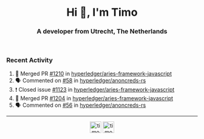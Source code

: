 <h1 align="center">Hi 👋, I'm Timo</h1>
<h3 align="center">A developer from Utrecht, The Netherlands</h3>
<br/>
<!-- https://github.com/rahuldkjain/github-profile-readme-generator --!>

<!--  <p align="left"><img src="https://github-readme-stats.vercel.app/api?username=timoglastra&show_icons=true&count_private=true&" alt="timoglastra" /></p> --!>

<!--
Github language stats
<p align="left"><img src="https://github-readme-stats.vercel.app/api/top-langs/?username=timoglastra&layout=compact" alt="timoglastra" /><p>
-->

<!-- Codestats language stats -->
<!-- <p align="left"><img src="https://codestats-readme.vercel.app/api/top-langs/?username=timoglastra&layout=compact&language_count=12" alt="timoglastra" /><p>    --!>
  
<h3>Recent Activity</h3>

<!--START_SECTION:activity-->
1. 🎉 Merged PR [#1210](https://github.com/hyperledger/aries-framework-javascript/pull/1210) in [hyperledger/aries-framework-javascript](https://github.com/hyperledger/aries-framework-javascript)
2. 🗣 Commented on [#58](https://github.com/hyperledger/anoncreds-rs/issues/58) in [hyperledger/anoncreds-rs](https://github.com/hyperledger/anoncreds-rs)
3. ❗️ Closed issue [#1123](https://github.com/hyperledger/aries-framework-javascript/issues/1123) in [hyperledger/aries-framework-javascript](https://github.com/hyperledger/aries-framework-javascript)
4. 🎉 Merged PR [#1204](https://github.com/hyperledger/aries-framework-javascript/pull/1204) in [hyperledger/aries-framework-javascript](https://github.com/hyperledger/aries-framework-javascript)
5. 🗣 Commented on [#56](https://github.com/hyperledger/anoncreds-rs/issues/56) in [hyperledger/anoncreds-rs](https://github.com/hyperledger/anoncreds-rs)
<!--END_SECTION:activity-->

---

<p align="center">
<a href="https://twitter.com/timoglastra" target="blank"><img align="center" src="https://cdn.jsdelivr.net/npm/simple-icons@3.0.1/icons/twitter.svg" alt="timoglastra" height="30" width="30" /></a>
<a href="https://linkedin.com/in/timoglastra" target="blank"><img align="center" src="https://cdn.jsdelivr.net/npm/simple-icons@3.0.1/icons/linkedin.svg" alt="timoglastra" height="30" width="30" /></a>
</p>



